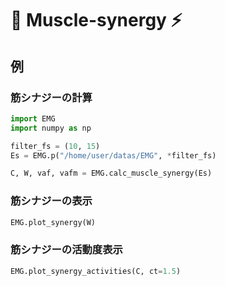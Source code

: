 # 💪 Muscle-synergy ⚡

## 例

### 筋シナジーの計算
```py
import EMG
import numpy as np

filter_fs = (10, 15)
Es = EMG.p("/home/user/datas/EMG", *filter_fs)

C, W, vaf, vafm = EMG.calc_muscle_synergy(Es)
```

### 筋シナジーの表示
```py
EMG.plot_synergy(W)
```

### 筋シナジーの活動度表示
```py
EMG.plot_synergy_activities(C, ct=1.5)
```
